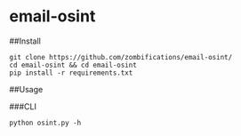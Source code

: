 # email-osint

##Install

```
git clone https://github.com/zombifications/email-osint/
cd email-osint && cd email-osint
pip install -r requirements.txt
```

##Usage

###CLI

```
python osint.py -h
```